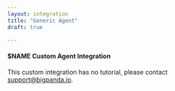 ```yaml
---
layout: integration 
title: "Generic Agent"
draft: true

---
```


#### $NAME Custom Agent Integration

This custom integration has no tutorial, please contact [support@bigpanda.io](mailto:support@bigpanda.io).
